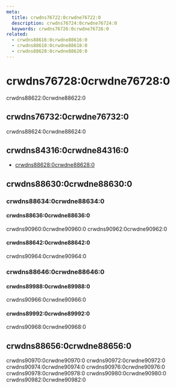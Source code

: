 ```yaml
---
meta:
  title: crwdns76722:0crwdne76722:0
  description: crwdns76724:0crwdne76724:0
  keywords: crwdns76726:0crwdne76726:0
related:
  - crwdns88616:0crwdne88616:0
  - crwdns88618:0crwdne88618:0
  - crwdns88620:0crwdne88620:0
---
```


# crwdns76728:0crwdne76728:0

crwdns88622:0crwdne88622:0

<entry-ad />

## crwdns76732:0crwdne76732:0

crwdns88624:0crwdne88624:0

<usage name="v-divider" />

## crwdns84316:0crwdne84316:0

- [crwdns88628:0crwdne88628:0](crwdns88626:0crwdne88626:0)

## crwdns88630:0crwdne88630:0

### crwdns88634:0crwdne88634:0

#### crwdns88636:0crwdne88636:0

crwdns90960:0crwdne90960:0 crwdns90962:0crwdne90962:0

<example file="v-divider/prop-inset" />

#### crwdns88642:0crwdne88642:0

crwdns90964:0crwdne90964:0

<example file="v-divider/prop-vertical" />

### crwdns88646:0crwdne88646:0

#### crwdns89988:0crwdne89988:0

crwdns90966:0crwdne90966:0

<example file="v-divider/misc-portrait-view" />

#### crwdns89992:0crwdne89992:0

crwdns90968:0crwdne90968:0

<example file="v-divider/misc-subheaders" />

## crwdns88656:0crwdne88656:0

crwdns90970:0crwdne90970:0 crwdns90972:0crwdne90972:0 crwdns90974:0crwdne90974:0 crwdns90976:0crwdne90976:0 crwdns90978:0crwdne90978:0 crwdns90980:0crwdne90980:0 crwdns90982:0crwdne90982:0

<backmatter />
